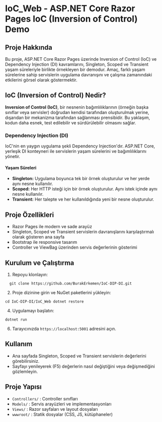 # IoC_Web - ASP.NET Core Razor Pages IoC (Inversion of Control) Demo

## Proje Hakkında

Bu proje, ASP.NET Core Razor Pages üzerinde Inversion of Control (IoC) ve Dependency Injection (DI) kavramlarını, Singleton, Scoped ve Transient yaşam süreleriyle birlikte örnekleyen bir demodur. Amaç, farklı yaşam sürelerine sahip servislerin uygulama davranışını ve çalışma zamanındaki etkilerini görsel olarak göstermektir.

## IoC (Inversion of Control) Nedir?

**Inversion of Control (IoC)**, bir nesnenin bağımlılıklarının (örneğin başka sınıflar veya servisler) doğrudan kendisi tarafından oluşturulmak yerine, dışarıdan bir mekanizma tarafından sağlanması prensibidir. Bu yaklaşım, kodun daha esnek, test edilebilir ve sürdürülebilir olmasını sağlar.

### Dependency Injection (DI)

IoC'nin en yaygın uygulama şekli Dependency Injection'dır. ASP.NET Core, yerleşik DI konteyneri ile servislerin yaşam sürelerini ve bağımlılıklarını yönetir.

#### Yaşam Süreleri

- **Singleton:** Uygulama boyunca tek bir örnek oluşturulur ve her yerde aynı nesne kullanılır.
- **Scoped:** Her HTTP isteği için bir örnek oluşturulur. Aynı istek içinde aynı nesne kullanılır.
- **Transient:** Her talepte ve her kullanıldığında yeni bir nesne oluşturulur.

## Proje Özellikleri

- Razor Pages ile modern ve sade arayüz
- Singleton, Scoped ve Transient servislerin davranışlarını karşılaştırmalı olarak gösteren ana sayfa
- Bootstrap ile responsive tasarım
- Controller ve ViewBag üzerinden servis değerlerinin gösterimi

## Kurulum ve Çalıştırma

1. Repoyu klonlayın:
```
  git clone https://github.com/BurakErkemen/IoC-DIP-DI.git
```
2. Proje dizinine girin ve NuGet paketlerini yükleyin:
```
cd IoC-DIP-DI/IoC_Web dotnet restore
```
4. Uygulamayı başlatın:
```
dotnet run
```
6. Tarayıcınızda `https://localhost:5001` adresini açın.

## Kullanım

- Ana sayfada Singleton, Scoped ve Transient servislerin değerlerini görebilirsiniz.
- Sayfayı yenileyerek (F5) değerlerin nasıl değiştiğini veya değişmediğini gözlemleyin.

## Proje Yapısı

- `Controllers/` : Controller sınıfları
- `Models/`      : Servis arayüzleri ve implementasyonları
- `Views/`       : Razor sayfaları ve layout dosyaları
- `wwwroot/`     : Statik dosyalar (CSS, JS, kütüphaneler)

